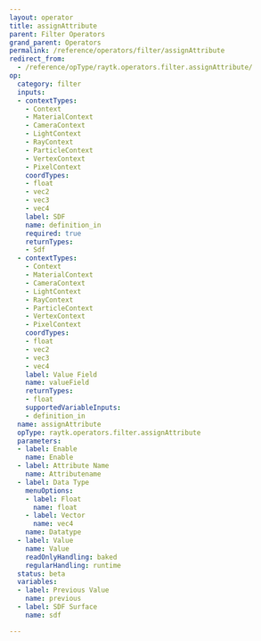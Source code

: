 ```yaml
---
layout: operator
title: assignAttribute
parent: Filter Operators
grand_parent: Operators
permalink: /reference/operators/filter/assignAttribute
redirect_from:
  - /reference/opType/raytk.operators.filter.assignAttribute/
op:
  category: filter
  inputs:
  - contextTypes:
    - Context
    - MaterialContext
    - CameraContext
    - LightContext
    - RayContext
    - ParticleContext
    - VertexContext
    - PixelContext
    coordTypes:
    - float
    - vec2
    - vec3
    - vec4
    label: SDF
    name: definition_in
    required: true
    returnTypes:
    - Sdf
  - contextTypes:
    - Context
    - MaterialContext
    - CameraContext
    - LightContext
    - RayContext
    - ParticleContext
    - VertexContext
    - PixelContext
    coordTypes:
    - float
    - vec2
    - vec3
    - vec4
    label: Value Field
    name: valueField
    returnTypes:
    - float
    supportedVariableInputs:
    - definition_in
  name: assignAttribute
  opType: raytk.operators.filter.assignAttribute
  parameters:
  - label: Enable
    name: Enable
  - label: Attribute Name
    name: Attributename
  - label: Data Type
    menuOptions:
    - label: Float
      name: float
    - label: Vector
      name: vec4
    name: Datatype
  - label: Value
    name: Value
    readOnlyHandling: baked
    regularHandling: runtime
  status: beta
  variables:
  - label: Previous Value
    name: previous
  - label: SDF Surface
    name: sdf

---
```

